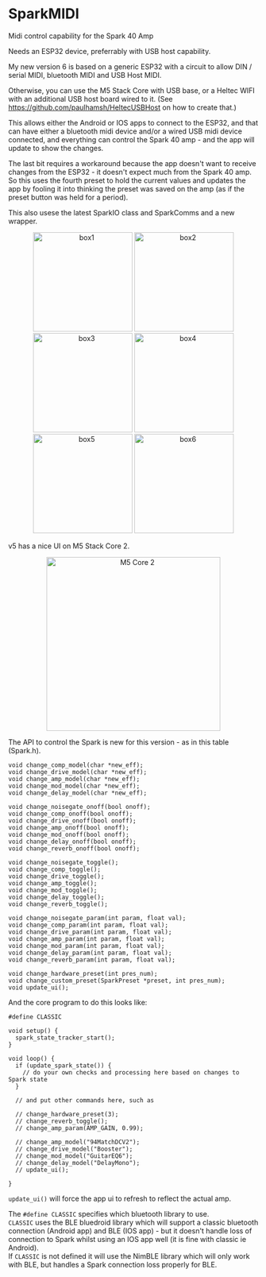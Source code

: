 # SparkMIDI
Midi control capability for the Spark 40 Amp   

Needs an ESP32 device, preferrably with USB host capability.   

My new version 6 is based on a generic ESP32 with a circuit to allow DIN / serial MIDI, bluetooth MIDI and USB Host MIDI.

Otherwise, you can use the M5 Stack Core with USB base, or a Heltec WIFI with an additional USB host board wired to it.   (See https://github.com/paulhamsh/HeltecUSBHost on how to create that.)   

This allows either the Android or IOS apps to connect to the ESP32, and that can have either a bluetooth midi device and/or a wired USB midi device connected, and everything can control the Spark 40 amp - and the app will update to show the changes.   

The last bit requires a workaround because the app doesn't want to receive changes from the ESP32 - it doesn't expect much from the Spark 40 amp. So this uses the fourth preset to hold the current values and updates the app by fooling it into thinking the preset was saved on the amp (as if the preset button was held for a period).   

This also usese the latest SparkIO class and SparkComms and a new wrapper.   

<p align="center">
  <img src="https://github.com/paulhamsh/SparkMIDI/blob/main/pics/box1.jpg" width="200" title="box1">
  <img src="https://github.com/paulhamsh/SparkMIDI/blob/main/pics/box2.jpg" width="200" title="box2">
  <img src="https://github.com/paulhamsh/SparkMIDI/blob/main/pics/box3.jpg" width="200" title="box3">
  <img src="https://github.com/paulhamsh/SparkMIDI/blob/main/pics/box4.jpg" width="200" title="box4">
  <img src="https://github.com/paulhamsh/SparkMIDI/blob/main/pics/box5.jpg" width="200" title="box5">
  <img src="https://github.com/paulhamsh/SparkMIDI/blob/main/pics/box6.jpg" width="200" title="box6">

</p>







v5 has a nice UI on M5 Stack Core 2.    

<p align="center">
  <img src="https://github.com/paulhamsh/SparkMIDI/blob/main/pics/M5StackUI.jpg" width="350" title="M5 Core 2">
</p>

The API to control the Spark is new for this version - as in this table (Spark.h).   


```
void change_comp_model(char *new_eff);
void change_drive_model(char *new_eff);
void change_amp_model(char *new_eff);
void change_mod_model(char *new_eff);
void change_delay_model(char *new_eff);

void change_noisegate_onoff(bool onoff);
void change_comp_onoff(bool onoff);
void change_drive_onoff(bool onoff);
void change_amp_onoff(bool onoff);
void change_mod_onoff(bool onoff);
void change_delay_onoff(bool onoff);
void change_reverb_onoff(bool onoff);

void change_noisegate_toggle();
void change_comp_toggle();
void change_drive_toggle();
void change_amp_toggle();
void change_mod_toggle();
void change_delay_toggle();
void change_reverb_toggle();

void change_noisegate_param(int param, float val);
void change_comp_param(int param, float val);
void change_drive_param(int param, float val);
void change_amp_param(int param, float val);
void change_mod_param(int param, float val);
void change_delay_param(int param, float val);
void change_reverb_param(int param, float val);

void change_hardware_preset(int pres_num);
void change_custom_preset(SparkPreset *preset, int pres_num);
void update_ui();
```

And the core program to do this looks like:

```
#define CLASSIC

void setup() {
  spark_state_tracker_start();
}

void loop() {
  if (update_spark_state()) {
    // do your own checks and processing here based on changes to Spark state 
  }
  
  // and put other commands here, such as
  
  // change_hardware_preset(3); 
  // change_reverb_toggle();
  // change_amp_param(AMP_GAIN, 0.99);
  
  // change_amp_model("94MatchDCV2");
  // change_drive_model("Booster");  
  // change_mod_model("GuitarEQ6");
  // change_delay_model("DelayMono");
  // update_ui();
  
}
```

```update_ui()``` will force the app ui to refresh to reflect the actual amp.   

The ```#define CLASSIC``` specifies which bluetooth library to use.   
```CLASSIC``` uses the BLE bluedroid library which will support a classic bluetooth connection (Android app) and BLE (IOS app) - but it doesn't handle loss of connection to Spark whilst using an IOS app well (it is fine with classic ie Android).   
If ```CLASSIC``` is not defined it will use the NimBLE library which will only work with BLE, but handles a Spark connection loss properly for BLE.    
